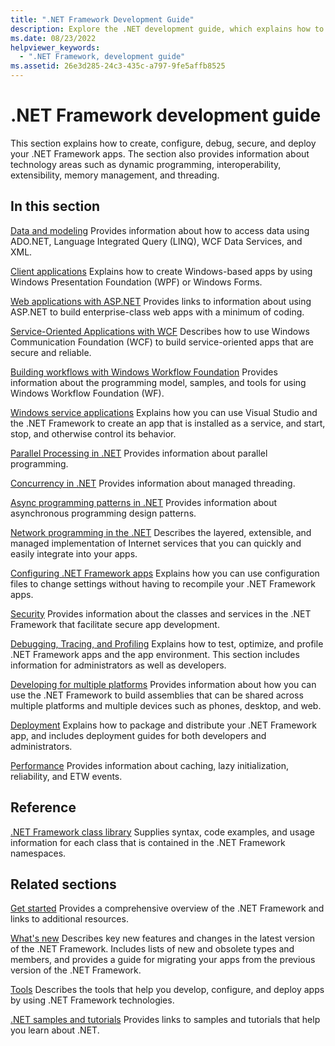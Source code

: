 ```yaml
---
title: ".NET Framework Development Guide"
description: Explore the .NET development guide, which explains how to create, configure, debug, secure, and deploy your .NET apps.
ms.date: 08/23/2022
helpviewer_keywords:
  - ".NET Framework, development guide"
ms.assetid: 26e3d285-24c3-435c-a797-9fe5affb8525
---
```

# .NET Framework development guide

This section explains how to create, configure, debug, secure, and deploy your .NET Framework apps. The section also provides information about technology areas such as dynamic programming, interoperability, extensibility, memory management, and threading.

## In this section

[Data and modeling](./data/index.md)
Provides information about how to access data using ADO.NET, Language Integrated Query (LINQ), WCF Data Services, and XML.

[Client applications](develop-client-apps.md)
Explains how to create Windows-based apps by using Windows Presentation Foundation (WPF) or Windows Forms.

[Web applications with ASP.NET](develop-web-apps-with-aspnet.md)
Provides links to information about using ASP.NET to build enterprise-class web apps with a minimum of coding.

[Service-Oriented Applications with WCF](./wcf/index.md)
Describes how to use Windows Communication Foundation (WCF) to build service-oriented apps that are secure and reliable.

[Building workflows with Windows Workflow Foundation](windows-workflow-foundation/index.md)
Provides information about the programming model, samples, and tools for using Windows Workflow Foundation (WF).

[Windows service applications](./windows-services/index.md)
Explains how you can use Visual Studio and the .NET Framework to create an app that is installed as a service, and start, stop, and otherwise control its behavior.

[Parallel Processing in .NET](../standard/parallel-programming/index.md)
Provides information about parallel programming.

[Concurrency in .NET](../standard/threading/managed-threading-basics.md)
Provides information about managed threading.

[Async programming patterns in .NET](../standard/asynchronous-programming-patterns/index.md)
Provides information about asynchronous programming design patterns.

[Network programming in the .NET](../fundamentals/networking/overview.md)
Describes the layered, extensible, and managed implementation of Internet services that you can quickly and easily integrate into your apps.

[Configuring .NET Framework apps](configure-apps/index.md)
Explains how you can use configuration files to change settings without having to recompile your .NET Framework apps.

[Security](../standard/security/index.md)
Provides information about the classes and services in the .NET Framework that facilitate secure app development.

[Debugging, Tracing, and Profiling](./debug-trace-profile/index.md)
Explains how to test, optimize, and profile .NET Framework apps and the app environment. This section includes information for administrators as well as developers.

[Developing for multiple platforms](/previous-versions/dotnet/framework/cross-platform/index)
Provides information about how you can use the .NET Framework to build assemblies that can be shared across multiple platforms and multiple devices such as phones, desktop, and web.

[Deployment](./deployment/index.md)
Explains how to package and distribute your .NET Framework app, and includes deployment guides for both developers and administrators.

[Performance](./performance/index.md)
Provides information about caching, lazy initialization, reliability, and ETW events.

## Reference

[.NET Framework class library](../../api/index.md?view=netframework-4.8&preserve-view=true)
Supplies syntax, code examples, and usage information for each class that is contained in the .NET Framework namespaces.

## Related sections

[Get started](./get-started/index.md)
Provides a comprehensive overview of the .NET Framework and links to additional resources.

[What's new](./whats-new/index.md)
Describes key new features and changes in the latest version of the .NET Framework. Includes lists of new and obsolete types and members, and provides a guide for migrating your apps from the previous version of the .NET Framework.

[Tools](./tools/index.md)
Describes the tools that help you develop, configure, and deploy apps by using .NET Framework technologies.

[.NET samples and tutorials](/samples/browse/?expanded=dotnet&products=dotnet)
Provides links to samples and tutorials that help you learn about .NET.
